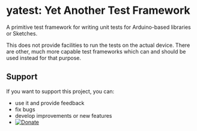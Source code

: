 # yatest: Yet Another Test Framework

A primitive test framework for writing unit tests for Arduino-based libraries or Sketches.

This does not provide facilities to run the tests on the actual device. There are other, much more capable test frameworks which can and should be used instead for that purpose.

## Support

If you want to support this project, you can:

 * use it and provide feedback
 * fix bugs
 * develop improvements or new features
 * [![Donate](https://img.shields.io/badge/Donate-with%20PayPal-blue.svg)](https://www.paypal.com/donate/?hosted_button_id=BSKYG5C8S8HVU)
